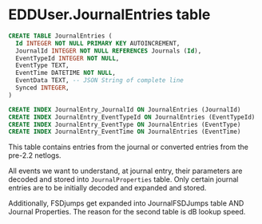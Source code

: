 # EDDUser.JournalEntries table

```sql
CREATE TABLE JournalEntries (
  Id INTEGER NOT NULL PRIMARY KEY AUTOINCREMENT,
  JournalId INTEGER NOT NULL REFERENCES Journals (Id),
  EventTypeId INTEGER NOT NULL,
  EventType TEXT,
  EventTime DATETIME NOT NULL,
  EventData TEXT, -- JSON String of complete line
  Synced INTEGER,
)

CREATE INDEX JournalEntry_JournalId ON JournalEntries (JournalId)
CREATE INDEX JournalEntry_EventTypeId ON JournalEntries (EventTypeId)
CREATE INDEX JournalEntry_EventType ON JournalEntries (EventType)
CREATE INDEX JournalEntry_EventTime ON JournalEntries (EventTime)
```

This table contains entries from the journal or converted entries from the pre-2.2 netlogs.

All events we want to understand, at journal entry, their parameters are decoded and stored into `JournalProperties` table. Only certain journal entries are to be initially decoded and expanded and stored.

Additionally, FSDjumps get expanded into JournalFSDJumps table AND Journal Properties.  The reason for the second table is dB lookup speed.
